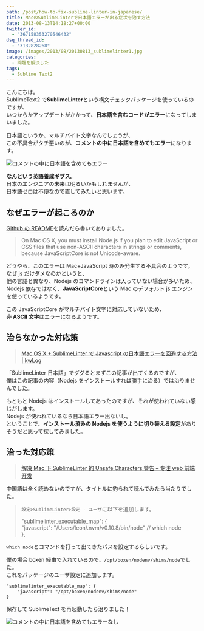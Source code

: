 ```yaml
---
path: /post/how-to-fix-sublime-linter-in-japanese/
title: MacのSublimeLinterで日本語エラーが出る症状を治す方法
date: 2013-08-13T14:18:27+00:00
twitter_id:
  - "367158353270546432"
dsq_thread_id:
  - "3132828268"
image: /images/2013/08/20130813_sublimelinter1.jpg
categories:
  - 問題を解決した
tags:
  - Sublime Text2
---
```


こんにちは。  
SublimeText2 で**SublimeLinter**という構文チェックパッケージを使っているのですが、  
いつからかアップデートがかかって、**日本語を含むコードがエラー**になってしまいました。

日本語というか、マルチバイト文字なんでしょうが、  
この不具合がタチ悪いのが、**コメントの中に日本語を含めてもエラー**になります。

![コメントの中に日本語を含めてもエラー](/images/2013/08/90f7e96e11d56ed0e19f02fae013ef9e1.png)

**なんという英語養成ギブス。**  
日本のエンジニアの未来は明るいかもしれませんが、  
日本語ゼロは不便なので直してみたいと思います。

<!--more-->

## なぜエラーが起こるのか

[Github の README](https://github.com/SublimeLinter/SublimeLinter)を読んだら書いてありました。

> On Mac OS X, you must install Node.js if you plan to edit JavaScript or CSS files that use non-ASCII characters in strings or comments, because JavaScriptCore is not Unicode-aware.

どうやら、このエラーは Mac+JavaScript 時のみ発生する不具合のようです。  
なぜ js だけダメなのかというと、  
他の言語と異なり、Nodejs のコマンドラインは入っていない場合が多いため、  
Nodejs 依存ではなく、**JavaScriptCore**という Mac のデフォルト js エンジンを使っているようです。

この JavaScriptCore がマルチバイト文字に対応していないため、  
**非 ASCII 文字**はエラーになるようです。

## 治らなかった対応策

> [Mac OS X + SublimeLinter で Javascript の日本語エラーを回避する方法 \| kwLog](http://blog.makotokw.com/2012/11/06/mac-os-x-sublimelinter%E3%81%A7javascript%E3%81%AE%E6%97%A5%E6%9C%AC%E8%AA%9E%E3%82%A8%E3%83%A9%E3%83%BC%E3%82%92%E5%9B%9E%E9%81%BF%E3%81%99%E3%82%8B%E6%96%B9%E6%B3%95/)

「SublimeLinter 日本語」でググるとまずこの記事が出てくるのですが、  
僕はこの記事の内容（Nodejs をインストールすれば勝手に治る）では治りませんでした。

もともと Nodejs はインストールしてあったのですが、それが使われていない感じがします。  
Nodejs が使われているなら日本語エラー出ないし。  
ということで、**インストール済みの Nodejs を使うように切り替える設定**がありそうだと思って探してみました。

## 治った対応策

> [解决 Mac 下 SublimeLinter 的 Unsafe Characters 警告 – 专注 web 前端开发](http://www.fantxi.com/blog/archives/mac-fix-js-lint/)

中国語は全く読めないのですが、タイトルに釣られて読んでみたら当たりでした。

> `設定>SublimeLinter>設定 - ユーザ`に以下を追加します。
>
> "sublimelinter_executable_map": {  
> "javascript": "/Users/leon/.nvm/v0.10.8/bin/node" // which node  
> },

`which node`とコマンドを打って出てきたパスを設定するらしいです。

僕の場合 boxen 経由で入れているので、`/opt/boxen/nodenv/shims/node`でした。  
これをパッケージのユーザ設定に追加します。

```
"sublimelinter_executable_map": {
    "javascript": "/opt/boxen/nodenv/shims/node"
}
```

保存して SublimeText を再起動したら治りました！

![コメントの中に日本語を含めてもエラーなし](/images/2013/08/ee9eefaa7f57d09488f344b5dc980a92.png)

